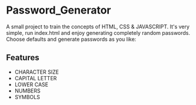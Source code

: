 # Password_Generator

A small project to train the concepts of HTML, CSS & JAVASCRIPT.
It's very simple, run index.html and enjoy generating completely random passwords.
Choose defaults and generate passwords as you like:

## Features

- CHARACTER SIZE
- CAPITAL LETTER
- LOWER CASE
- NUMBERS
- SYMBOLS
